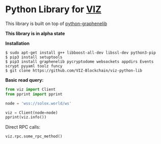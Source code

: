 # Python Library for [VIZ](https://github.com/VIZ-Blockchain/)

This library is built on top of [python-graphenelib](https://github.com/xeroc/python-graphenelib/)

**This library is in alpha state**

**Installation**

```
$ sudo apt-get install g++ libboost-all-dev libssl-dev python3-pip
$ pip3 install setuptools
$ pip3 install graphenelib pycryptodome websockets appdirs Events scrypt pyyaml toolz funcy
$ git clone https://github.com/VIZ-Blockchain/viz-python-lib
```

**Basic read query:**

```python
from viz import Client
from pprint import pprint

node = 'wss://solox.world/ws'

viz = Client(node=node)
pprint(viz.info())
```

Direct RPC calls:
```
viz.rpc.some_rpc_method()
```
